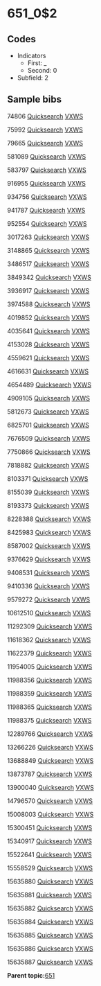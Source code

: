 # 651\_0$2

## Codes

-   Indicators
    -   First: \_
    -   Second: 0
-   Subfield: 2

## Sample bibs

74806 [Quicksearch](https://search.library.yale.edu/catalog/74806) [VXWS](http://prodorbis.library.yale.edu:7014/vxws/GetHoldingsService?bibId=74806)

75992 [Quicksearch](https://search.library.yale.edu/catalog/75992) [VXWS](http://prodorbis.library.yale.edu:7014/vxws/GetHoldingsService?bibId=75992)

79665 [Quicksearch](https://search.library.yale.edu/catalog/79665) [VXWS](http://prodorbis.library.yale.edu:7014/vxws/GetHoldingsService?bibId=79665)

581089 [Quicksearch](https://search.library.yale.edu/catalog/581089) [VXWS](http://prodorbis.library.yale.edu:7014/vxws/GetHoldingsService?bibId=581089)

583797 [Quicksearch](https://search.library.yale.edu/catalog/583797) [VXWS](http://prodorbis.library.yale.edu:7014/vxws/GetHoldingsService?bibId=583797)

916955 [Quicksearch](https://search.library.yale.edu/catalog/916955) [VXWS](http://prodorbis.library.yale.edu:7014/vxws/GetHoldingsService?bibId=916955)

934756 [Quicksearch](https://search.library.yale.edu/catalog/934756) [VXWS](http://prodorbis.library.yale.edu:7014/vxws/GetHoldingsService?bibId=934756)

941787 [Quicksearch](https://search.library.yale.edu/catalog/941787) [VXWS](http://prodorbis.library.yale.edu:7014/vxws/GetHoldingsService?bibId=941787)

952554 [Quicksearch](https://search.library.yale.edu/catalog/952554) [VXWS](http://prodorbis.library.yale.edu:7014/vxws/GetHoldingsService?bibId=952554)

3017263 [Quicksearch](https://search.library.yale.edu/catalog/3017263) [VXWS](http://prodorbis.library.yale.edu:7014/vxws/GetHoldingsService?bibId=3017263)

3148865 [Quicksearch](https://search.library.yale.edu/catalog/3148865) [VXWS](http://prodorbis.library.yale.edu:7014/vxws/GetHoldingsService?bibId=3148865)

3486517 [Quicksearch](https://search.library.yale.edu/catalog/3486517) [VXWS](http://prodorbis.library.yale.edu:7014/vxws/GetHoldingsService?bibId=3486517)

3849342 [Quicksearch](https://search.library.yale.edu/catalog/3849342) [VXWS](http://prodorbis.library.yale.edu:7014/vxws/GetHoldingsService?bibId=3849342)

3936917 [Quicksearch](https://search.library.yale.edu/catalog/3936917) [VXWS](http://prodorbis.library.yale.edu:7014/vxws/GetHoldingsService?bibId=3936917)

3974588 [Quicksearch](https://search.library.yale.edu/catalog/3974588) [VXWS](http://prodorbis.library.yale.edu:7014/vxws/GetHoldingsService?bibId=3974588)

4019852 [Quicksearch](https://search.library.yale.edu/catalog/4019852) [VXWS](http://prodorbis.library.yale.edu:7014/vxws/GetHoldingsService?bibId=4019852)

4035641 [Quicksearch](https://search.library.yale.edu/catalog/4035641) [VXWS](http://prodorbis.library.yale.edu:7014/vxws/GetHoldingsService?bibId=4035641)

4153028 [Quicksearch](https://search.library.yale.edu/catalog/4153028) [VXWS](http://prodorbis.library.yale.edu:7014/vxws/GetHoldingsService?bibId=4153028)

4559621 [Quicksearch](https://search.library.yale.edu/catalog/4559621) [VXWS](http://prodorbis.library.yale.edu:7014/vxws/GetHoldingsService?bibId=4559621)

4616631 [Quicksearch](https://search.library.yale.edu/catalog/4616631) [VXWS](http://prodorbis.library.yale.edu:7014/vxws/GetHoldingsService?bibId=4616631)

4654489 [Quicksearch](https://search.library.yale.edu/catalog/4654489) [VXWS](http://prodorbis.library.yale.edu:7014/vxws/GetHoldingsService?bibId=4654489)

4909105 [Quicksearch](https://search.library.yale.edu/catalog/4909105) [VXWS](http://prodorbis.library.yale.edu:7014/vxws/GetHoldingsService?bibId=4909105)

5812673 [Quicksearch](https://search.library.yale.edu/catalog/5812673) [VXWS](http://prodorbis.library.yale.edu:7014/vxws/GetHoldingsService?bibId=5812673)

6825701 [Quicksearch](https://search.library.yale.edu/catalog/6825701) [VXWS](http://prodorbis.library.yale.edu:7014/vxws/GetHoldingsService?bibId=6825701)

7676509 [Quicksearch](https://search.library.yale.edu/catalog/7676509) [VXWS](http://prodorbis.library.yale.edu:7014/vxws/GetHoldingsService?bibId=7676509)

7750866 [Quicksearch](https://search.library.yale.edu/catalog/7750866) [VXWS](http://prodorbis.library.yale.edu:7014/vxws/GetHoldingsService?bibId=7750866)

7818882 [Quicksearch](https://search.library.yale.edu/catalog/7818882) [VXWS](http://prodorbis.library.yale.edu:7014/vxws/GetHoldingsService?bibId=7818882)

8103371 [Quicksearch](https://search.library.yale.edu/catalog/8103371) [VXWS](http://prodorbis.library.yale.edu:7014/vxws/GetHoldingsService?bibId=8103371)

8155039 [Quicksearch](https://search.library.yale.edu/catalog/8155039) [VXWS](http://prodorbis.library.yale.edu:7014/vxws/GetHoldingsService?bibId=8155039)

8193373 [Quicksearch](https://search.library.yale.edu/catalog/8193373) [VXWS](http://prodorbis.library.yale.edu:7014/vxws/GetHoldingsService?bibId=8193373)

8228388 [Quicksearch](https://search.library.yale.edu/catalog/8228388) [VXWS](http://prodorbis.library.yale.edu:7014/vxws/GetHoldingsService?bibId=8228388)

8425983 [Quicksearch](https://search.library.yale.edu/catalog/8425983) [VXWS](http://prodorbis.library.yale.edu:7014/vxws/GetHoldingsService?bibId=8425983)

8587002 [Quicksearch](https://search.library.yale.edu/catalog/8587002) [VXWS](http://prodorbis.library.yale.edu:7014/vxws/GetHoldingsService?bibId=8587002)

9376629 [Quicksearch](https://search.library.yale.edu/catalog/9376629) [VXWS](http://prodorbis.library.yale.edu:7014/vxws/GetHoldingsService?bibId=9376629)

9408531 [Quicksearch](https://search.library.yale.edu/catalog/9408531) [VXWS](http://prodorbis.library.yale.edu:7014/vxws/GetHoldingsService?bibId=9408531)

9410336 [Quicksearch](https://search.library.yale.edu/catalog/9410336) [VXWS](http://prodorbis.library.yale.edu:7014/vxws/GetHoldingsService?bibId=9410336)

9579272 [Quicksearch](https://search.library.yale.edu/catalog/9579272) [VXWS](http://prodorbis.library.yale.edu:7014/vxws/GetHoldingsService?bibId=9579272)

10612510 [Quicksearch](https://search.library.yale.edu/catalog/10612510) [VXWS](http://prodorbis.library.yale.edu:7014/vxws/GetHoldingsService?bibId=10612510)

11292309 [Quicksearch](https://search.library.yale.edu/catalog/11292309) [VXWS](http://prodorbis.library.yale.edu:7014/vxws/GetHoldingsService?bibId=11292309)

11618362 [Quicksearch](https://search.library.yale.edu/catalog/11618362) [VXWS](http://prodorbis.library.yale.edu:7014/vxws/GetHoldingsService?bibId=11618362)

11622379 [Quicksearch](https://search.library.yale.edu/catalog/11622379) [VXWS](http://prodorbis.library.yale.edu:7014/vxws/GetHoldingsService?bibId=11622379)

11954005 [Quicksearch](https://search.library.yale.edu/catalog/11954005) [VXWS](http://prodorbis.library.yale.edu:7014/vxws/GetHoldingsService?bibId=11954005)

11988356 [Quicksearch](https://search.library.yale.edu/catalog/11988356) [VXWS](http://prodorbis.library.yale.edu:7014/vxws/GetHoldingsService?bibId=11988356)

11988359 [Quicksearch](https://search.library.yale.edu/catalog/11988359) [VXWS](http://prodorbis.library.yale.edu:7014/vxws/GetHoldingsService?bibId=11988359)

11988365 [Quicksearch](https://search.library.yale.edu/catalog/11988365) [VXWS](http://prodorbis.library.yale.edu:7014/vxws/GetHoldingsService?bibId=11988365)

11988375 [Quicksearch](https://search.library.yale.edu/catalog/11988375) [VXWS](http://prodorbis.library.yale.edu:7014/vxws/GetHoldingsService?bibId=11988375)

12289766 [Quicksearch](https://search.library.yale.edu/catalog/12289766) [VXWS](http://prodorbis.library.yale.edu:7014/vxws/GetHoldingsService?bibId=12289766)

13266226 [Quicksearch](https://search.library.yale.edu/catalog/13266226) [VXWS](http://prodorbis.library.yale.edu:7014/vxws/GetHoldingsService?bibId=13266226)

13688849 [Quicksearch](https://search.library.yale.edu/catalog/13688849) [VXWS](http://prodorbis.library.yale.edu:7014/vxws/GetHoldingsService?bibId=13688849)

13873787 [Quicksearch](https://search.library.yale.edu/catalog/13873787) [VXWS](http://prodorbis.library.yale.edu:7014/vxws/GetHoldingsService?bibId=13873787)

13900040 [Quicksearch](https://search.library.yale.edu/catalog/13900040) [VXWS](http://prodorbis.library.yale.edu:7014/vxws/GetHoldingsService?bibId=13900040)

14796570 [Quicksearch](https://search.library.yale.edu/catalog/14796570) [VXWS](http://prodorbis.library.yale.edu:7014/vxws/GetHoldingsService?bibId=14796570)

15008003 [Quicksearch](https://search.library.yale.edu/catalog/15008003) [VXWS](http://prodorbis.library.yale.edu:7014/vxws/GetHoldingsService?bibId=15008003)

15300451 [Quicksearch](https://search.library.yale.edu/catalog/15300451) [VXWS](http://prodorbis.library.yale.edu:7014/vxws/GetHoldingsService?bibId=15300451)

15340917 [Quicksearch](https://search.library.yale.edu/catalog/15340917) [VXWS](http://prodorbis.library.yale.edu:7014/vxws/GetHoldingsService?bibId=15340917)

15522641 [Quicksearch](https://search.library.yale.edu/catalog/15522641) [VXWS](http://prodorbis.library.yale.edu:7014/vxws/GetHoldingsService?bibId=15522641)

15558529 [Quicksearch](https://search.library.yale.edu/catalog/15558529) [VXWS](http://prodorbis.library.yale.edu:7014/vxws/GetHoldingsService?bibId=15558529)

15635880 [Quicksearch](https://search.library.yale.edu/catalog/15635880) [VXWS](http://prodorbis.library.yale.edu:7014/vxws/GetHoldingsService?bibId=15635880)

15635881 [Quicksearch](https://search.library.yale.edu/catalog/15635881) [VXWS](http://prodorbis.library.yale.edu:7014/vxws/GetHoldingsService?bibId=15635881)

15635882 [Quicksearch](https://search.library.yale.edu/catalog/15635882) [VXWS](http://prodorbis.library.yale.edu:7014/vxws/GetHoldingsService?bibId=15635882)

15635884 [Quicksearch](https://search.library.yale.edu/catalog/15635884) [VXWS](http://prodorbis.library.yale.edu:7014/vxws/GetHoldingsService?bibId=15635884)

15635885 [Quicksearch](https://search.library.yale.edu/catalog/15635885) [VXWS](http://prodorbis.library.yale.edu:7014/vxws/GetHoldingsService?bibId=15635885)

15635886 [Quicksearch](https://search.library.yale.edu/catalog/15635886) [VXWS](http://prodorbis.library.yale.edu:7014/vxws/GetHoldingsService?bibId=15635886)

15635887 [Quicksearch](https://search.library.yale.edu/catalog/15635887) [VXWS](http://prodorbis.library.yale.edu:7014/vxws/GetHoldingsService?bibId=15635887)

**Parent topic:**[651](../../tags/651/651.md)

